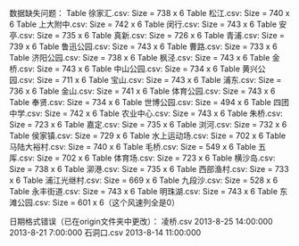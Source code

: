 数据缺失问题：
    Table 徐家汇.csv: Size = 738 x 6
    Table 松江.csv: Size = 740 x 6
    Table 上大附中.csv: Size = 742 x 6
    Table 闵行.csv: Size = 743 x 6
    Table 安亭.csv: Size = 735 x 6
    Table 真新.csv: Size = 726 x 6
    Table 青浦.csv: Size = 739 x 6
    Table 鲁迅公园.csv: Size = 743 x 6
    Table 曹路.csv: Size = 733 x 6
    Table 济阳公园.csv: Size = 738 x 6
    Table 枫泾.csv: Size = 743 x 6
    Table 金桥.csv: Size = 743 x 6
    Table 中山公园.csv: Size = 734 x 6
    Table 黄兴公园.csv: Size = 711 x 6
    Table 宝山.csv: Size = 743 x 6
    Table 浦东.csv: Size = 736 x 6
    Table 金山.csv: Size = 741 x 6
    Table 体育公园.csv: Size = 743 x 6
    Table 奉贤.csv: Size = 734 x 6
    Table 世博公园.csv: Size = 494 x 6
    Table 四团中学.csv: Size = 742 x 6
    Table 农业中心.csv: Size = 743 x 6
    Table 朱桥.csv: Size = 723 x 6
    Table 嘉定.csv: Size = 735 x 6
    Table 浏河.csv: Size = 732 x 6
    Table 侯家镇.csv: Size = 729 x 6
    Table 水上运动场.csv: Size = 702 x 6
    Table 马陆大裕村.csv: Size = 740 x 6
    Table 毛桥.csv: Size = 549 x 6
    Table 五厍.csv: Size = 702 x 6
    Table 体育场.csv: Size = 723 x 6
    Table 横沙岛.csv: Size = 738 x 6
    Table 泖港.csv: Size = 735 x 6
    Table 西部渔村.csv: Size = 733 x 6
    Table 浦江光继村.csv: Size = 669 x 6
    Table 九段沙.csv: Size = 528 x 6
    Table 永丰街道.csv: Size = 743 x 6
    Table 明珠湖.csv: Size = 743 x 6
    Table 东滩公园.csv: Size = 601 x 6（这个风速列全是0）

日期格式错误（已在origin文件夹中更改）：
    凌桥.csv
        2013-8-25 14:00:000
        2013-8-21 7:00:000
    石洞口.csv
        2013-8-14 11:00:000
    